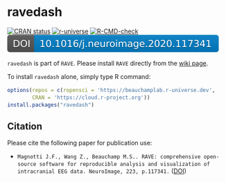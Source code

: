 
# ravedash

<!-- badges: start -->
[![CRAN status](https://www.r-pkg.org/badges/version/ravedash)](https://CRAN.R-project.org/package=ravedash)
[![r-universe](https://beauchamplab.r-universe.dev/badges/ravedash)](https://beauchamplab.r-universe.dev/ui#builds)
[![R-CMD-check](https://github.com/dipterix/ravedash/workflows/R-CMD-check/badge.svg)](https://github.com/dipterix/ravedash/actions)
[![DOI](https://raw.githubusercontent.com/dipterix/threeBrain/master/inst/doi.svg)](https://doi.org/10.1016/j.neuroimage.2020.117341)
<!-- badges: end -->

`ravedash` is part of `RAVE`. Please install `RAVE` directly from the [wiki page](https://openwetware.org/wiki/RAVE).

To install `ravedash` alone, simply type R command:

``` r
options(repos = c(ropensci = 'https://beauchamplab.r-universe.dev', 
        CRAN = 'https://cloud.r-project.org'))
install.packages("ravedash")
```

## Citation

Please cite the following paper for publication use:

* `Magnotti J.F., Wang Z., Beauchamp M.S.. RAVE: comprehensive open-source software for reproducible analysis and visualization of intracranial EEG data. NeuroImage, 223, p.117341.` ([DOI](https://doi.org/10.1016/j.neuroimage.2020.117341))

